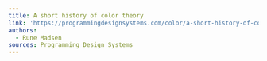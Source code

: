 ```yaml
---
title: A short history of color theory
link: 'https://programmingdesignsystems.com/color/a-short-history-of-color-theory/'
authors:
  - Rune Madsen
sources: Programming Design Systems
---
```


